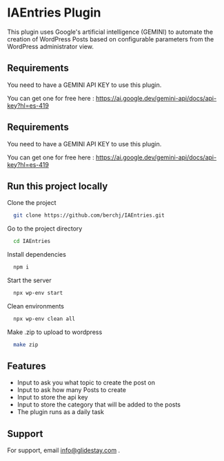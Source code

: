 
# IAEntries Plugin

This plugin uses Google's artificial intelligence (GEMINI) to automate the creation of WordPress Posts based on configurable parameters from the WordPress administrator view.




## Requirements 

You need to have a GEMINI API KEY to use this plugin. 

You can get one for free here : https://ai.google.dev/gemini-api/docs/api-key?hl=es-419
## Requirements 

You need to have a GEMINI API KEY to use this plugin. 

You can get one for free here : https://ai.google.dev/gemini-api/docs/api-key?hl=es-419
## Run this project locally

Clone the project

```bash
  git clone https://github.com/berchj/IAEntries.git
```

Go to the project directory

```bash
  cd IAEntries
```

Install dependencies

```bash
  npm i
```

Start the server

```bash
  npx wp-env start
```

Clean environments

```bash
  npx wp-env clean all
```

Make .zip to upload to wordpress

```bash
  make zip
```
## Features

* Input to ask you what topic to create the post on
* Input to ask how many Posts to create
* Input to store the api key
* Input to store the category that will be added to the posts
* The plugin runs as a daily task
## Support

For support, email info@glidestay.com .
